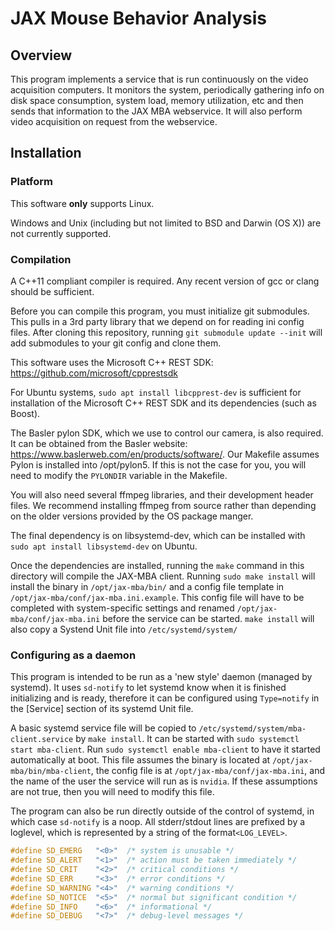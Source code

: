 # JAX Mouse Behavior Analysis

## Overview

This program implements a service that is run continuously on the video 
acquisition computers. It monitors the system, periodically gathering info on 
disk space consumption, system load, memory utilization, etc and then sends 
that information to the JAX MBA webservice. It will also perform video
acquisition on request from the webservice.

## Installation

### Platform

This software **only** supports Linux.

Windows and Unix (including but not limited to BSD and Darwin (OS X)) are not 
currently supported. 

### Compilation

A C++11 compliant compiler is required. Any recent version of gcc or clang
should be sufficient.

Before you can compile this program, you must initialize git submodules. This
pulls in a 3rd party library that we depend on for reading ini config files.
After cloning this repository, running `git submodule update --init` will add
submodules to your git config and clone them. 

This software uses the Microsoft C++ REST SDK:
https://github.com/microsoft/cpprestsdk

For Ubuntu systems, `sudo apt install libcpprest-dev` is sufficient for 
installation of the Microsoft C++ REST SDK and its dependencies (such as Boost).

The Basler pylon SDK, which we use to control our camera, is also required. It 
can be obtained from the Basler website:
https://www.baslerweb.com/en/products/software/. Our Makefile assumes Pylon is 
installed into /opt/pylon5. If this is not the case for you, you will need to 
modify the `PYLONDIR` variable in the Makefile. 

You will also need several ffmpeg libraries, and their development header files. 
We recommend installing ffmpeg from source rather than depending on the older 
versions provided by the OS package manger.

The final dependency is on libsystemd-dev, which can be installed with 
`sudo apt install libsystemd-dev` on Ubuntu. 

Once the dependencies are installed, running  the `make` command in this
directory will compile the JAX-MBA client. Running `sudo make install` will 
install the binary in `/opt/jax-mba/bin/` and a config file template in 
`/opt/jax-mba/conf/jax-mba.ini.example`. This config file will have to be
completed with system-specific settings and renamed
`/opt/jax-mba/conf/jax-mba.ini` before the service can be started. `make install`
will also copy a Systend Unit file into `/etc/systemd/system/`

### Configuring as a daemon

This program is intended to be run as a 'new style' daemon (managed by systemd).
It uses `sd-notify` to let systemd know when it is finished initializing and is
ready, therefore it can be configured using `Type=notify` in the [Service] 
section of its systemd Unit file.

A basic systemd service file will be copied to 
`/etc/systemd/system/mba-client.service` by `make install`. It can be started
with `sudo systemctl start mba-client`. Run `sudo systemctl enable mba-client`
to have it started automatically at boot. This file assumes the binary is 
located at `/opt/jax-mba/bin/mba-client`, the config file is at 
`/opt/jax-mba/conf/jax-mba.ini`, and the name of the user the service will run
as is `nvidia`. If these assumptions are not true, then you will need to modify
this file.

The program can also be run directly outside of the control of systemd, in
which case `sd-notify` is a noop. All stderr/stdout lines are prefixed by a
loglevel, which is represented by a string of the format`<LOG_LEVEL>`.

```C
#define SD_EMERG   "<0>"  /* system is unusable */
#define SD_ALERT   "<1>"  /* action must be taken immediately */
#define SD_CRIT    "<2>"  /* critical conditions */
#define SD_ERR     "<3>"  /* error conditions */
#define SD_WARNING "<4>"  /* warning conditions */
#define SD_NOTICE  "<5>"  /* normal but significant condition */
#define SD_INFO    "<6>"  /* informational */
#define SD_DEBUG   "<7>"  /* debug-level messages */
```
